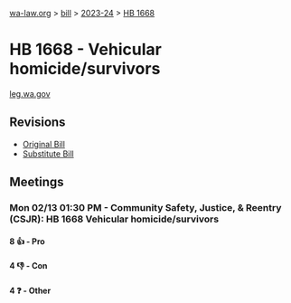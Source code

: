 [wa-law.org](/) > [bill](/bill/) > [2023-24](/bill/2023-24/) > [HB 1668](/bill/2023-24/hb/1668/)

# HB 1668 - Vehicular homicide/survivors
[leg.wa.gov](https://app.leg.wa.gov/billsummary?BillNumber=1668&Year=2023&Initiative=false)

## Revisions
* [Original Bill](1/)
* [Substitute Bill](S/)

## Meetings
### Mon 02/13 01:30 PM - Community Safety, Justice, & Reentry (CSJR): HB 1668 Vehicular homicide/survivors
#### 8 👍 - Pro

#### 4 👎 - Con

#### 4 ❓ - Other
